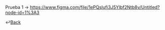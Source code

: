  Prueba 1 -> https://www.figma.com/file/1ePQsIufi3J5Ylbf2Ntb8v/Untitled?node-id=1%3A3

↩️[Back](../README.md)
